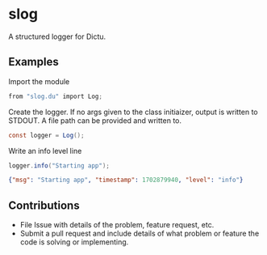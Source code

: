 # slog

A structured logger for Dictu.

## Examples

Import the module

```cs
from "slog.du" import Log;
```

Create the logger. If no args given to the class initiaizer, output is written to STDOUT. A file path can be provided and written to.

```cs
const logger = Log();
```

Write an info level line

```cs
logger.info("Starting app");
```

```json
{"msg": "Starting app", "timestamp": 1702879940, "level": "info"}
```

## Contributions

* File Issue with details of the problem, feature request, etc.
* Submit a pull request and include details of what problem or feature the code is solving or implementing.
